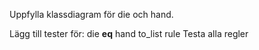 Uppfylla klassdiagram för die och hand.

Lägg till tester för:
    die
        __eq__
    hand
        to_list
    rule
        Testa alla regler
